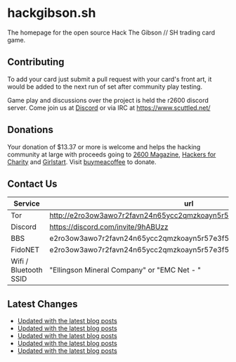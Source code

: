 # hackgibson.sh
The homepage for the open source Hack The Gibson // SH trading card game.


## Contributing

To add your card just submit a pull request with your card's front art, it would be added to the next run of set after community play testing.

Game play and discussions over the project is held the r2600 discord server. Come join us at [Discord](https://discord.com/invite/9hABUzz) or via IRC at https://www.scuttled.net/


## Donations

Your donation of $13.37 or more is welcome and helps the hacking community at large with proceeds going to [2600 Magazine](https://2600.com/), [Hackers for Charity](https://hackersforcharity.org) and [Girlstart](https://girlstart.org).  Visit [buymeacoffee](https://www.buymeacoffee.com/hackgibson.sh) to donate.


## Contact Us

Service | url
-|-
Tor | http://e2ro3ow3awo7r2favn24n65ycc2qmzkoayn5r57e3f56nvjwdcgg32ad.onion
Discord | https://discord.com/invite/9hABUzz
BBS | e2ro3ow3awo7r2favn24n65ycc2qmzkoayn5r57e3f56nvjwdcgg32ad.onion:23
FidoNET | e2ro3ow3awo7r2favn24n65ycc2qmzkoayn5r57e3f56nvjwdcgg32ad.onion:24554
Wifi / Bluetooth SSID | "Ellingson Mineral Company" or "EMC Net - <fidonet address>"

## Latest Changes
<!-- BLOG-POST-LIST:START -->
- [Updated with the latest blog posts](https://github.com/DFW2600/hackgibson.sh/commit/36db977b1d3c73fa8f994dbfaeee9b73027ad2a3)
- [Updated with the latest blog posts](https://github.com/DFW2600/hackgibson.sh/commit/c6626513289afffde83ebcf0038c0419d17043b0)
- [Updated with the latest blog posts](https://github.com/DFW2600/hackgibson.sh/commit/287d5e45f8ff63fd90dd11ea7a8e887d07e7a091)
- [Updated with the latest blog posts](https://github.com/DFW2600/hackgibson.sh/commit/c3f0d91e814d6e2f7500a0934eca817788e2c0ca)
- [Updated with the latest blog posts](https://github.com/DFW2600/hackgibson.sh/commit/5d18cab2c2b908d75c35608045516080e6bc7339)
<!-- BLOG-POST-LIST:END -->
